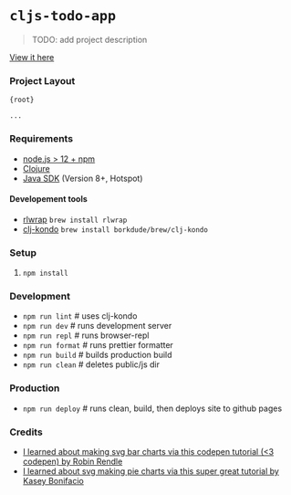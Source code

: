 # `cljs-todo-app`

> TODO: add project description

[View it here](https://dviramontes.github.io/cljs-todo-app/)

### Project Layout

```
{root}

...
```

### Requirements

- [node.js > 12 + npm](https://nodejs.org/en/)
- [Clojure](https://clojure.org/guides/getting_started)
- [Java SDK](https://adoptopenjdk.net/) (Version 8+, Hotspot)

#### Developement tools

- [rlwrap](https://github.com/hanslub42/rlwrap) `brew install rlwrap`
- [clj-kondo](https://github.com/clj-kondo/clj-kondo/blob/master/doc/install.md) `brew install borkdude/brew/clj-kondo`

### Setup

1. `npm install`

### Development

- `npm run lint` # uses clj-kondo
- `npm run dev` # runs development server
- `npm run repl` # runs browser-repl
- `npm run format` # runs prettier formatter
- `npm run build` # builds production build
- `npm run clean` # deletes public/js dir

### Production

- `npm run deploy` # runs clean, build, then deploys site to github pages 

### Credits
- [I learned about making svg bar charts via this codepen tutorial (<3 codepen) by Robin Rendle](https://css-tricks.com/how-to-make-charts-with-svg/)
- [I learned about svg making pie charts via this super great tutorial by Kasey Bonifacio](https://seesparkbox.com/foundry/how_to_code_an_SVG_pie_chart)
